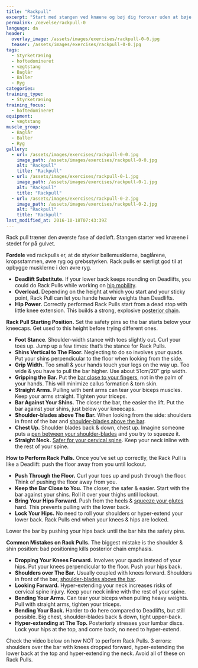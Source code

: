 ```yaml
---
title: "Rackpull"
excerpt: "Start med stangen ved knæene og bøj dig forover uden at bøje alt for meget i knæene. Hold ved stangen i skulderbredde og med modsatrettede hænder. Rejs dig ved at strække i hoften. Træner øverste del af dødløftet."
permalink: /oevelse/rackpull-0
language: da
header:
  overlay_image: /assets/images/exercises/rackpull-0-0.jpg
  teaser: /assets/images/exercises/rackpull-0-0.jpg
tags:
  - Styrketræning
  - hoftedomineret
  - vægtstang
  - Baglår
  - Baller
  - Ryg
categories:
training_type: 
  - Styrketræning
training_focus: 
  - hoftedomineret
equipment:
  - vægtstang
muscle_group:
  - Baglår
  - Baller
  - Ryg
gallery:
  - url: /assets/images/exercises/rackpull-0-0.jpg
    image_path: /assets/images/exercises/rackpull-0-0.jpg
    alt: "Rackpull"
    title: "Rackpull"
  - url: /assets/images/exercises/rackpull-0-1.jpg
    image_path: /assets/images/exercises/rackpull-0-1.jpg
    alt: "Rackpull"
    title: "Rackpull"
  - url: /assets/images/exercises/rackpull-0-2.jpg
    image_path: /assets/images/exercises/rackpull-0-2.jpg
    alt: "Rackpull"
    title: "Rackpull"
last_modified_at: 2016-10-18T07:43:39Z
---
```


Rack pull træner den øverste fase af dødløft. Stangen starter ved knæene i stedet for på gulvet.

**Fordele** ved rackpulls er, at de styrker ballemusklerne, baglårene, kropsstammen, øvre ryg og grebsstyrken. Rack pulls er særligt god til at opbygge musklerne i den øvre ryg.

- **Deadlift Substitute.** If your lower back keeps rounding on Deadlifts, you could do Rack Pulls while working on [hip mobility](http://stronglifts.com/7-dynamic-stretches-to-improve-your-hip-mobility/).
- **Overload.** Depending on the height at which you start and your sticky point, Rack Pull can let you hande heavier weights than Deadlifts.
- **Hip Power.** Correctly performed Rack Pulls start from a dead stop with little knee extension. This builds a strong, explosive [posterior chain](http://stronglifts.com/how-to-optimize-posterior-chain-power-glute-activation/).

**Rack Pull Starting Position.** Set the safety pins so the bar starts below your kneecaps. Get used to this height before trying different ones.

- **Foot Stance**. Shoulder-width stance with toes slightly out. Curl your toes up. Jump up a few times: that’s the stance for Rack Pulls.
- **Shins Vertical to The Floor.** Neglecting to do so involves your quads. Put your shins perpendicular to the floor when looking from the side.
- **Grip Width.** Too small & your hands touch your legs on the way up. Too wide & you have to pull the bar higher. Use about 51cm/20″ grip width.
- **Gripping the Bar.** Put the [bar close to your fingers](http://stronglifts.com/how-to-grip-bars-correctly-push-vs-pull-exercises/), not in the palm of your hands. This will minimize callus formation & torn skin.
- **Straight Arms.** Pulling with bent arms can tear your biceps muscles. Keep your arms straight. Tighten your triceps.
- **Bar Against Your Shins.** The closer the bar, the easier the lift. Put the bar against your shins, just below your kneecaps.
- **Shoulder-blades above The Bar.** When looking from the side: shoulders in front of the bar and [shoulder-blades above the bar](http://stronglifts.com/why-your-shoulder-blades-must-over-the-bar-on-deadlifts/).
- **Chest Up.** Shoulder blades back & down, chest up. Imagine someone puts a [pen between your shoulder-blades](http://stronglifts.com/how-to-bench-press-with-proper-technique-avoid-shoulder-injuries/#tight-upper-back) and you try to squeeze it.
- **Straight Neck.** [Safer for your cervical spine](http://stronglifts.com/where-to-look-during-squats/). Keep your neck inline with the rest of your spine.

**How to Perform Rack Pulls.** Once you’ve set up correctly, the Rack Pull is like a Deadlift: push the floor away from you until lockout.

- **Push Through the Floor.** Curl your toes up and push through the floor. Think of pushing the floor away from you.
- **Keep the Bar Close to You.** The closer, the safer & easier. Start with the bar against your shins. Roll it over your thighs until lockout.
- **Bring Your Hips Forward**. Push from the heels & [squeeze your glutes](http://stronglifts.com/why-you-should-always-squeeze-your-glutes/) hard. This prevents pulling with the lower back.
- **Lock Your Hips.** No need to roll your shoulders or hyper-extend your lower back. Rack Pulls end when your knees & hips are locked.

Lower the bar by pushing your hips back until the bar hits the safety pins.

**Common Mistakes on Rack Pulls.** The biggest mistake is the shoulder & shin position: bad positioning kills posterior chain emphasis.

- **Dropping Your Knees Forward.** Involves your quads instead of your hips. Put your knees perpendicular to the floor. Push your hips back.
- **Shoulders over The Bar.** Usually coupled with knees forward. Shoulders in front of the bar, [shoulder-blades above the bar](http://stronglifts.com/why-your-shoulder-blades-must-over-the-bar-on-deadlifts/).
- **Looking Forward.** Hyper-extending your neck increases risks of cervical spine injury. Keep your neck inline with the rest of your spine.
- **Bending Your Arms.** Can tear your biceps when pulling heavy weights. Pull with straight arms, tighten your triceps.
- **Bending Your Back.** Harder to do here compared to Deadlifts, but still possible. Big chest, shoulder-blades back & down, tight upper-back.
- **Hyper-extending at The Top.** Posteriorly stresses your lumbar discs. Lock your hips at the top, and come back, no need to hyper-extend.

Check the video below on how NOT to perform Rack Pulls. 3 errors: shoulders over the bar with knees dropped forward, hyper-extending the lower back at the top and hyper-extending the neck. Avoid all of these on Rack Pulls.

